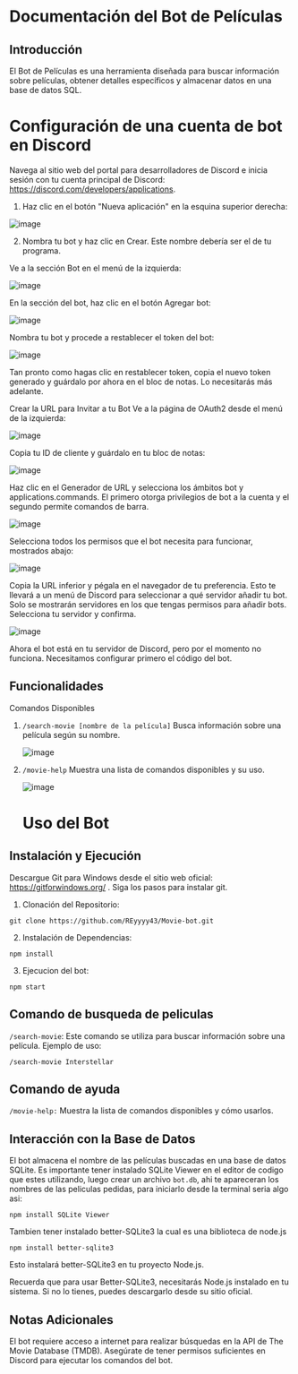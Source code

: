 # Documentación del Bot de Películas

## Introducción
El Bot de Películas es una herramienta diseñada para buscar información sobre películas, obtener detalles específicos y almacenar datos en una base de datos SQL.

# Configuración de una cuenta de bot en Discord
Navega al sitio web del portal para desarrolladores de Discord e inicia sesión con tu cuenta principal de Discord: https://discord.com/developers/applications.

1. Haz clic en el botón "Nueva aplicación" en la esquina superior derecha:

  ![image](https://user-images.githubusercontent.com/8563780/162317136-4373626f-9f7a-4d7f-880c-60e470c64d69.png "New Application Button")

2. Nombra tu bot y haz clic en Crear. Este nombre debería ser el de tu programa.

Ve a la sección Bot en el menú de la izquierda:

 ![image](https://user-images.githubusercontent.com/8563780/162320423-275012d1-dc06-4c10-b954-b3cd86322c2c.png "Bot Section")

En la sección del bot, haz clic en el botón Agregar bot:

 ![image](https://user-images.githubusercontent.com/8563780/162321199-e5b00e88-4720-45c4-86c1-0da4bf47ebf1.png "Add Bot Button")

Nombra tu bot y procede a restablecer el token del bot:

![image](https://github.com/REyyyy43/Movie-bot/assets/144262402/77e045b5-98c1-4810-b7b0-fad29ca3b813)


Tan pronto como hagas clic en restablecer token, copia el nuevo token generado y guárdalo por ahora en el bloc de notas. Lo necesitarás más adelante.

Crear la URL para Invitar a tu Bot
Ve a la página de OAuth2 desde el menú de la izquierda:

![image](https://github.com/REyyyy43/Movie-bot/assets/144262402/619d7f50-c50b-41b0-9362-7356c311692b)


Copia tu ID de cliente y guárdalo en tu bloc de notas:

![image](https://github.com/REyyyy43/Movie-bot/assets/144262402/5f87c129-4a6a-4c48-8845-33eb5e83af52)


Haz clic en el Generador de URL y selecciona los ámbitos bot y applications.commands. El primero otorga privilegios de bot a la cuenta y el segundo permite comandos de barra.

![image](https://github.com/REyyyy43/Movie-bot/assets/144262402/db705fed-fd35-4900-bd38-f482d5c77a91)


Selecciona todos los permisos que el bot necesita para funcionar, mostrados abajo:

![image](https://github.com/REyyyy43/Movie-bot/assets/144262402/3dfa3be5-219e-4dce-b542-a5a1b2132379)


Copia la URL inferior y pégala en el navegador de tu preferencia. Esto te llevará a un menú de Discord para seleccionar a qué servidor añadir tu bot. Solo se mostrarán servidores en los que tengas permisos para añadir bots. Selecciona tu servidor y confirma.

![image](https://github.com/REyyyy43/Movie-bot/assets/144262402/b0c24596-9284-4cea-8519-830c8b1f71f7)


Ahora el bot está en tu servidor de Discord, pero por el momento no funciona. Necesitamos configurar primero el código del bot.

## Funcionalidades
Comandos Disponibles
1. ` /search-movie [nombre de la película] `  Busca información sobre una película según su nombre.
   
   ![image](https://github.com/REyyyy43/Movie-bot/assets/144262402/bb8a54ac-587e-4a68-ae5c-6707b3b8d5c4)


3. ` /movie-help ` Muestra una lista de comandos disponibles y su uso.

   ![image](https://github.com/REyyyy43/Movie-bot/assets/144262402/f1f51dcd-6b5c-46f8-a496-09cfbd23c28c)


   # Uso del Bot 

## Instalación y Ejecución

Descargue Git para Windows desde el sitio web oficial: https://gitforwindows.org/ . Siga los pasos para instalar git.

1. Clonación del Repositorio:
```CMD
git clone https://github.com/REyyyy43/Movie-bot.git
```
2. Instalación de Dependencias:
```CMD
npm install
```
3. Ejecucion del bot:
```CMD
npm start
```

## Comando de busqueda de peliculas
` /search-movie `: Este comando se utiliza para buscar información sobre una película. Ejemplo de uso:
```CMD
/search-movie Interstellar
```
## Comando de ayuda
` /movie-help: `
Muestra la lista de comandos disponibles y cómo usarlos.

## Interacción con la Base de Datos
El bot almacena el nombre de las películas buscadas en una base de datos SQLite.
Es importante tener instalado SQLite Viewer en el editor de codigo que estes utilizando, luego crear un archivo `bot.db`,
ahi te apareceran los nombres de las peliculas pedidas, para iniciarlo desde la terminal seria algo asi:
```CMD
npm install SQLite Viewer
```
Tambien tener instalado better-SQLite3 la cual es una biblioteca de node.js
```CMD
npm install better-sqlite3
```
Esto instalará better-SQLite3 en tu proyecto Node.js.

Recuerda que para usar Better-SQLite3, necesitarás Node.js instalado en tu sistema. Si no lo tienes, puedes descargarlo desde su sitio oficial.

## Notas Adicionales
El bot requiere acceso a internet para realizar búsquedas en la API de The Movie Database (TMDB).
Asegúrate de tener permisos suficientes en Discord para ejecutar los comandos del bot.



